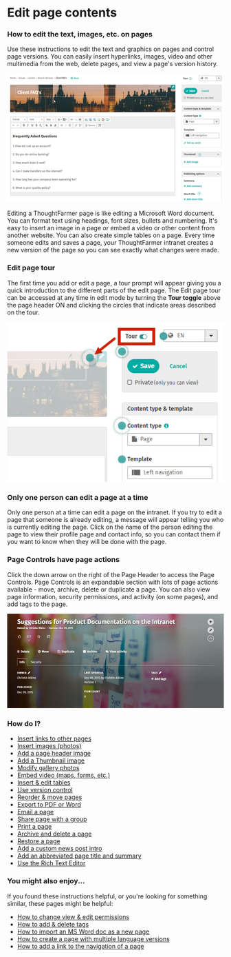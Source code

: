 # Edit page contents

### How to edit the text, images, etc. on pages

Use these instructions to edit the text and graphics on pages and control page versions. You can easily insert hyperlinks, images, video and other multimedia from the web, delete pages, and view a page's version history.  


![](../../.gitbook/assets/1%20%2846%29.png)

Editing a ThoughtFarmer page is like editing a Microsoft Word document. You can format text using headings, font sizes, bullets and numbering. It's easy to insert an image in a page or embed a video or other content from another website. You can also create simple tables on a page. Every time someone edits and saves a page, your ThoughtFarmer intranet creates a new version of the page so you can see exactly what changes were made.

### Edit page tour

The first time you add or edit a page, a tour prompt will appear giving you a quick introduction to the different parts of the edit page. The Edit page tour can be accessed at any time in edit mode by turning the **Tour toggle** above the page header ON and clicking the circles that indicate areas described on the tour.  


![](../../.gitbook/assets/2%20%2813%29.png)

### Only one person can edit a page at a time

Only one person at a time can edit a page on the intranet. If you try to edit a page that someone is already editing, a message will appear telling you who is currently editing the page. Click on the name of the person editing the page to view their profile page and contact info, so you can contact them if you want to know when they will be done with the page.

### Page Controls have page actions

Click the down arrow on the right of the Page Header to access the Page Controls. Page Controls is an expandable section with lots of page actions available - move, archive, delete or duplicate a page. You can also view page information, security permissions, and activity \(on some pages\), and add tags to the page.

![](../../.gitbook/assets/8.0user15617pagecontrols.jpg)



### How do I?

* [Insert links to other pages](insert-links/)
* [Insert images \(photos\)](insert-images.md)
* [Add a page header image](add-page-header-images.md)
* [Add a Thumbnail image](add-thumbnail-images/)
* [Modify gallery photos](modify-gallery-photos.md)
* [Embed video \(maps, forms, etc.\)](embed-forms-widgets-and-more/)
* [Insert & edit tables](insert-and-edit-tables.md)
* [Use version control](version-control.md)
* [Reorder & move pages](reorder-and-move-pages.md)
* [Export to PDF or Word](export-to-pdf-or-word.md)
* [Email a page](email-pages.md)
* [Share page with a group](share-pages-to-a-group.md)
* [Print a page](print-pages.md)
* [Archive and delete a page](archive-and-delete-pages.md)
* [Restore a page](restore-or-undelete-pages.md)
* [Add a custom news post intro](custom-news-post-intro.md)
* [Add an abbreviated page title and summary](add-abbreviated-page-title-and-summary.md)
* [Use the Rich Text Editor](rich-text-editor-and-spell-check.md)

### You might also enjoy...

If you found these instructions helpful, or you're looking for something similar, these pages might be helpful:

* [How to change view & edit permissions](../security-settings-and-permissions/permission-to-view-and-edit.md)
* [How to add & delete tags](../tags/add-and-delete-tags.md)
* [How to import an MS Word doc as a new page](../add-pages-and-sections/import-a-word-document-in-a-page.md)
* [How to create a page with multiple language versions](../languages-and-translation/create-multilingual-page.md)
* [How to add a link to the navigation of a page](../add-pages-and-sections/add-link-in-navigation.md)

